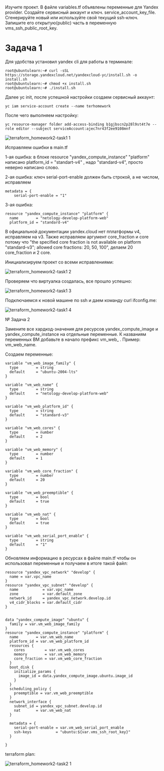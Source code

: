 Изучите проект. В файле variables.tf объявлены переменные для Yandex provider.
Создайте сервисный аккаунт и ключ. service_account_key_file.
Сгенерируйте новый или используйте свой текущий ssh-ключ. Запишите его открытую(public) часть в переменную vms_ssh_public_root_key.

# Задача 1

Для удобства установил yandex cli для работы в терминале:

```
root@ubuntulearn:~# curl -sSL https://storage.yandexcloud.net/yandexcloud-yc/install.sh -o install.sh
root@ubuntulearn:~# chmod +x install.sh
root@ubuntulearn:~# ./install.sh
```

Далее yc init, после успешной настройки создаем сервисный аккаунт:

```
yc iam service-account create --name terhomework
```

После чего выполняем настройку:


```
yc resource-manager folder add-access-binding b1gjbscn2p28l9st4t7e --role editor --subject serviceAccount:ajec7nr43f2ee9108mnf
```
![terraform_homework2-task1 1](https://github.com/user-attachments/assets/cc3afd82-aed5-4320-8b8c-db6e3dbdd400)

Исправляем ошибки в main.tf

1-ая ошибка: в блоке resource "yandex_compute_instance" "platform" написано platform_id = "standart-v4" , надо "standard-v4", просто неверно написано слово.


2-ая ошибка: ключ serial-port-enable должен быть строкой, а не числом, исправляем 

```
metadata = {
    serial-port-enable = "1"
```

3-ая ошибка: 

```
resource "yandex_compute_instance" "platform" {
  name        = "netology-develop-platform-web"
  platform_id = "standard-v4"
```

В официальной документации yandex.cloud нет пплатформы v4, исправляем на v3. Также исправляем аргумент core_fraction и сore потому что  "the specified core fraction is not available on platform "standard-v3"; allowed core fractions: 20, 50, 100", делаем 20 core_fraction и 2 core.


Инициализируем проект со всеми исправлениями:

![terraform_homework2-task1 2](https://github.com/user-attachments/assets/845e4032-9865-4ab2-bc12-5115fb3263dc)


Проверяем что виртуалка создалась, все прошло успешно:

![terraform_homework2-task1 3](https://github.com/user-attachments/assets/21784b72-cefb-4813-8d14-1089389c2560)


Подключаемся к новой машине по ssh и даем команду curl ifconfig.me:

![terraform_homework2-task1 4](https://github.com/user-attachments/assets/276fca10-cace-4777-aafc-f60fb4f676c0)



№ Задача 2 

Замените все хардкод-значения для ресурсов yandex_compute_image и yandex_compute_instance на отдельные переменные. К названиям переменных ВМ добавьте в начало префикс vm_web_ . Пример: vm_web_name.


Создаем переменные:

```
variable "vm_web_image_family" {
  type        = string
  default     = "ubuntu-2004-lts"
}

variable "vm_web_name" {
  type        = string
  default     = "netology-develop-platform-web"
}

variable "vm_web_platform_id" {
  type        = string
  default     = "standard-v3"
}

variable "vm_web_cores" {
  type        = number
  default     = 2
}

variable "vm_web_memory" {
  type        = number
  default     = 1
}

variable "vm_web_core_fraction" {
  type        = number
  default     = 20
}

variable "vm_web_preemptible" {
  type        = bool
  default     = true
}

variable "vm_web_nat" {
  type        = bool
  default     = true
}

variable "vm_web_serial_port_enable" {
  type        = string
  default     = "1"
}
```


Обновляем информацию в ресурсах в файле main.tf чтобы он использовал переменные и получаем в итоге такой файл:

```
resource "yandex_vpc_network" "develop" {
  name = var.vpc_name
}
resource "yandex_vpc_subnet" "develop" {
  name           = var.vpc_name
  zone           = var.default_zone
  network_id     = yandex_vpc_network.develop.id
  v4_cidr_blocks = var.default_cidr
}


data "yandex_compute_image" "ubuntu" {
  family = var.vm_web_image_family
}
resource "yandex_compute_instance" "platform" {
  name        = var.vm_web_name
  platform_id = var.vm_web_platform_id
  resources {
    cores         = var.vm_web_cores
    memory        = var.vm_web_memory
    core_fraction = var.vm_web_core_fraction
  }
  boot_disk {
    initialize_params {
      image_id = data.yandex_compute_image.ubuntu.image_id
    }
  }
  scheduling_policy {
    preemptible = var.vm_web_preemptible
  }
  network_interface {
    subnet_id = yandex_vpc_subnet.develop.id
    nat       = var.vm_web_nat
  }

  metadata = {
    serial-port-enable = var.vm_web_serial_port_enable
    ssh-keys           = "ubuntu:${var.vms_ssh_root_key}"
  }

}
```

terraform plan:

![terraform_homework2-task2 1](https://github.com/user-attachments/assets/2cbf73de-dceb-4104-a23a-5346178292fe)

